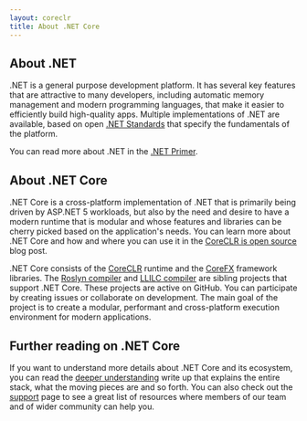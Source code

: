 ```yaml
---
layout: coreclr
title: About .NET Core
---
```

## About .NET
.NET is a general purpose development platform. It has several key features that are attractive to many developers, including automatic memory management and modern programming languages, that make it easier to efficiently build high-quality apps. Multiple implementations of .NET are available, based on open [.NET Standards](https://github.com/dotnet/coreclr/blob/master/Documentation/project-docs/dotnet-standards.md) that specify the fundamentals of the platform.

You can read more about .NET in the [.NET Primer](http://dotnet.readthedocs.org/en/latest/concepts/primer.html).

## About .NET Core
.NET Core is a cross-platform implementation of .NET that is primarily being driven by ASP.NET 5 workloads, but also by the need and desire to have a modern runtime that is modular and whose features and libraries can be cherry picked based on the application's needs. You can learn more about .NET Core and how and where you can use it in the [CoreCLR is open source](http://blogs.msdn.com/b/dotnet/archive/2015/02/03/coreclr-is-now-open-source.aspx) blog post.

.NET Core consists of the [CoreCLR](https://github.com/dotnet/coreclr) runtime and the [CoreFX](https://github.com/dotnet/corefx) framework libraries. The [Roslyn compiler](https://github.com/dotnet/roslyn) and [LLILC compiler](https://github.com/dotnet/llilc) are sibling projects that support .NET Core. These projects are active on GitHub. You can participate by creating issues or collaborate on development. The main goal of the project is to create a modular, performant and cross-platform execution environment for modern applications.  

## Further reading on .NET Core
If you want to understand more details about .NET Core and its ecosystem, you can  read the [deeper understanding](overview.html) write up that explains the entire stack, what the moving pieces are and so forth. You can also check out the [support](/core/support/) page to see a great list of resources where members of our team and of wider community can help you.
